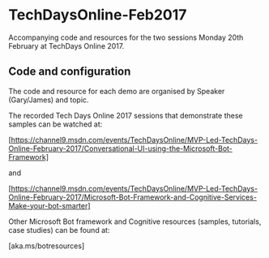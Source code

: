 

# TechDaysOnline-Feb2017

Accompanying code and resources for the two sessions Monday 20th February at TechDays Online 2017.

## Code and configuration

The code and resource for each demo are organised by Speaker (Gary/James) and topic.

The recorded Tech Days Online 2017 sessions that demonstrate these samples can be watched at:

[https://channel9.msdn.com/events/TechDaysOnline/MVP-Led-TechDays-Online-February-2017/Conversational-UI-using-the-Microsoft-Bot-Framework]

and 

[https://channel9.msdn.com/events/TechDaysOnline/MVP-Led-TechDays-Online-February-2017/Microsoft-Bot-Framework-and-Cognitive-Services-Make-your-bot-smarter]


Other Microsoft Bot framework and Cognitive resources (samples, tutorials, case studies) can be found at:

[aka.ms/botresources]




